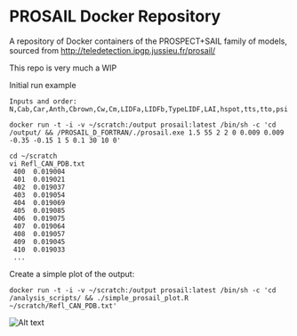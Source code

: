 # PROSAIL Docker Repository
A repository of Docker containers of the PROSPECT+SAIL family of models, sourced from http://teledetection.ipgp.jussieu.fr/prosail/

This repo is very much a WIP


Initial run example

```Inputs and order:  N,Cab,Car,Anth,Cbrown,Cw,Cm,LIDFa,LIDFb,TypeLIDF,LAI,hspot,tts,tto,psi```

```
docker run -t -i -v ~/scratch:/output prosail:latest /bin/sh -c 'cd /output/ && /PROSAIL_D_FORTRAN/./prosail.exe 1.5 55 2 2 0 0.009 0.009 -0.35 -0.15 1 5 0.1 30 10 0'
```

```
cd ~/scratch
vi Refl_CAN_PDB.txt
 400  0.019004
 401  0.019021
 402  0.019037
 403  0.019054
 404  0.019069
 405  0.019085
 406  0.019075
 407  0.019064
 408  0.019057
 409  0.019045
 410  0.019033
 ...
 ```
 
 Create a simple plot of the output:
 
 ```
docker run -t -i -v ~/scratch:/output prosail:latest /bin/sh -c 'cd /analysis_scripts/ && ./simple_prosail_plot.R ~/scratch/Refl_CAN_PDB.txt'
```

![Alt text](graphics/PROSAIL_output.png?raw=true "Example PROSAIL-D Output")

